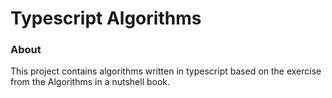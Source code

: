 

# Typescript Algorithms

### About
This project contains algorithms written in typescript based on the exercise from the Algorithms in a nutshell book.


